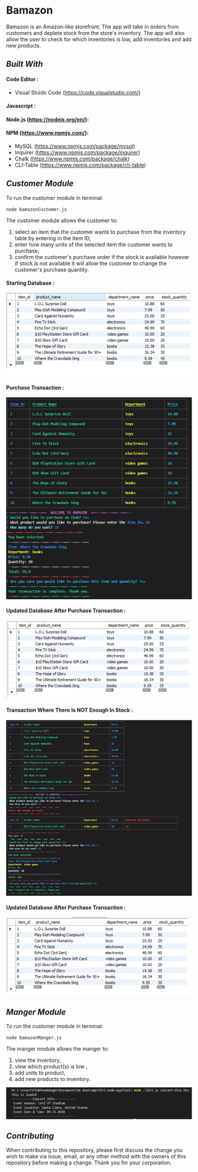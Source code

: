 # Bamazon
Bamazon is an Amazon-like storefront. The app will take in orders from customers and deplete stock from the store's inventory.  The app will also allow the user to check for which inventories is low, add inventories and add new products.

## *Built With*

#### Code Editor : 
- Visual Stuido Code (https://code.visualstudio.com/)

#### Javascript :

#### Node.js (https://nodejs.org/en/):

#### NPM (https://www.npmjs.com/):
- MySQL (https://www.npmjs.com/package/mysql)
- Inquirer (https://www.npmjs.com/package/inquirer)
- Chalk (https://www.npmjs.com/package/chalk)
- CLI-Table (https://www.npmjs.com/package/cli-table)

## *Customer Module*
To run the customer module in terminal:
```
node bamazonCustomer.js
```
The customer module allows the customer to:
1. select an item that the customer wants to purchase from the inventory table by entering in the Item ID,
2. enter how many units of the selected item the customer wants to purchase,
3. confirm the customer's purchase order if the stock is available however if stock is not available it will allow the customer to change the customer's purchase quantity.

#### Starting Database :
![Image of startingDatabase](https://github.com/pprchang/Bamazon/blob/master/img/startingDatabase.PNG)

#### Purchase Transaction :
![Image of customerStep1](https://github.com/pprchang/Bamazon/blob/master/img/customerStep1.PNG)

#### Updated Database After Purchase Transaction :
![Image of step1Database](https://github.com/pprchang/Bamazon/blob/master/img/customerStep1Database.PNG)

#### Transaction Where There Is NOT Enough In Stock :
![Image of customerStep2](https://github.com/pprchang/Bamazon/blob/master/img/customerStep2.PNG)

#### Updated Database After Purchase Transaction :
![Image of step2Database](https://github.com/pprchang/Bamazon/blob/master/img/customerStep2Database.PNG)

## *Manger Module* 
To run the customer module in terminal:
```
node bamazonManger.js
```
The manger module allows the manger to:
1. view the inventory,
2. view which product(s) is low ,
3. add units to product,
4. add new products to inventory.

![Image of concert-this](https://github.com/pprchang/liri-node-app/blob/master/img/concert-this.PNG)


## *Contributing* 
When contributing to this repository, please first discuss the change you wish to make via issue, email, or any other method with the owners of this repository before making a change.  Thank you for your corporation.
